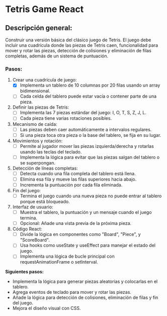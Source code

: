 # Tetris Game React

## Descripción general:
 Construir una versión básica del clásico juego de Tetris. El juego debe incluir una cuadrícula donde las piezas de Tetris caen, funcionalidad para mover y rotar las piezas, detección de colisiones y eliminación de filas completas, además de un sistema de puntuación.

### Pasos:

1. Crear una cuadrícula de juego:
    - [x] Implementa un tablero de 10 columnas por 20 filas usando un array bidimensional.
    - [ ] Cada celda del tablero puede estar vacía o contener parte de una pieza.

2. Definir las piezas de Tetris:
    - [ ] Implementa las 7 piezas estándar del juego: I, O, T, S, Z, J, L.
    - [ ] Cada pieza tiene varias rotaciones posibles.

3. Mecanismo de caída:
    - [ ] Las piezas deben caer automáticamente a intervalos regulares.
    - [ ] Si una pieza toca otra pieza o la base del tablero, se fija en su lugar.

4. Movimientos y rotación:
    - [ ] Permite al jugador mover las piezas izquierda/derecha y rotarlas usando las teclas del teclado.
    - [ ] Implementa la lógica para evitar que las piezas salgan del tablero o se superpongan.

5. Detección de líneas completas:
    - [ ] Detecta cuando una fila completa del tablero está llena.
    - [ ] Elimina esa fila y mueve las filas superiores hacia abajo.
    - [ ] Incrementa la puntuación por cada fila eliminada.

6. Fin del juego:
    - [ ] Termina el juego cuando una nueva pieza no puede entrar al tablero porque está bloqueado.

7. Interfaz de usuario:
    - [ ] Muestra el tablero, la puntuación y un mensaje cuando el juego termina.
    - [ ] Opcional: Añade una vista previa de la próxima pieza.

8. Código React:
    - [ ] Divide la lógica en componentes como "Board", "Piece", y "ScoreBoard".
    - [ ] Usa hooks como useState y useEffect para manejar el estado del juego.
    - [ ] Implementa una lógica de bucle principal con requestAnimationFrame o setInterval.

**Siguientes pasos:**

- Implementa la lógica para generar piezas aleatorias y colocarlas en el tablero.
- Agrega eventos de teclado para mover y rotar las piezas.
- Añade la lógica para detección de colisiones, eliminación de filas y fin del juego.
- Mejora el diseño visual con CSS.